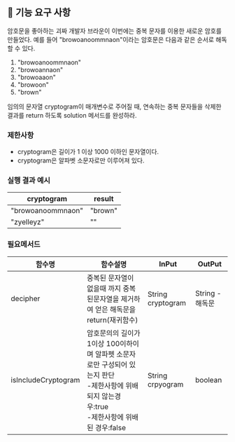 ## 🚀 기능 요구 사항

암호문을 좋아하는 괴짜 개발자 브라운이 이번에는 중복 문자를 이용한 새로운 암호를 만들었다. 예를 들어 "browoanoommnaon"이라는 암호문은 다음과 같은 순서로 해독할 수 있다.

1. "browoanoommnaon"
2. "browoannaon"
3. "browoaaon"
4. "browoon"
5. "brown"

임의의 문자열 cryptogram이 매개변수로 주어질 때, 연속하는 중복 문자들을 삭제한 결과를 return 하도록 solution 메서드를 완성하라.

### 제한사항

- cryptogram은 길이가 1 이상 1000 이하인 문자열이다.
- cryptogram은 알파벳 소문자로만 이루어져 있다.

### 실행 결과 예시

| cryptogram | result |
| --- | --- |
| "browoanoommnaon" | "brown" |
| "zyelleyz" | "" |

### 필요메서드

| 함수명 | 함수설명                                                                                          | InPut      | OutPut       |  
|---|-----------------------------------------------------------------------------------------------|------------|--------------|
| decipher | 중복된 문자열이 없을때 까지 중복된문자열을 제거하여 얻은 해독문을 return(재귀함수)                                             | String cryptogram | String - 해독문 |
|isIncludeCryptogram| 암호문의의 길이가 1이상 100이하이며 알파펫 소문자로만 구성되어 있는지 판단<br/>-제한사항에 위배되지 않는경우:true<br/>-제한사항에 위배된 경우:false |String crpyogram|boolean|



